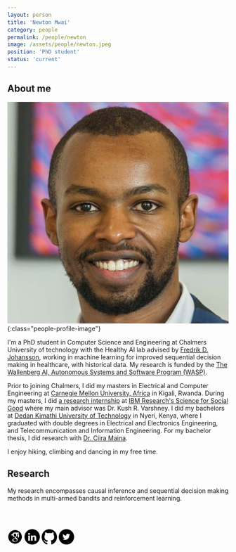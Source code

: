 ```yaml
---
layout: person
title: 'Newton Mwai'
category: people
permalink: /people/newton
image: /assets/people/newton.jpeg
position: 'PhD student'
status: 'current'
---
```


## About me

![Newton](/assets/people/newton.jpeg){:class="people-profile-image"}

I'm a PhD student in Computer Science and Engineering at Chalmers University of technology with the Healthy AI lab advised by [Fredrik D. Johansson](https://www.healthyai.se/people/fredrik), working in machine learning for improved sequential decision making in healthcare, with historical data. My research is funded by the [The Wallenberg AI, Autonomous Systems and Software Program (WASP)](https://wasp-sweden.org).

Prior to joining Chalmers, I did my masters in Electrical and Computer Engineering at [Carnegie Mellon University, Africa](https://www.africa.engineering.cmu.edu/) in Kigali, Rwanda. During my masters, I did [a research internship](https://link.springer.com/chapter/10.1007/978-3-030-59725-2_31) at [IBM Research's Science for Social Good](https://research.ibm.com/science-for-social-good/) where my main advisor was Dr. Kush R. Varshney. I did my bachelors at [Dedan Kimathi University of Technology](https://www.dkut.ac.ke/) in Nyeri, Kenya, where I graduated with double degrees in Electrical and Electronics Engineering, and Telecommunication and Information Engineering. For my bachelor thesis, I did research with [Dr. Ciira Maina](https://sites.google.com/site/cwamainadekut/).

I enjoy hiking, climbing and dancing in my free time.

## Research

My research encompasses causal inference and sequential decision making methods in multi-armed bandits and reinforcement learning.

<br>
<br>

[<img src="/assets/socials/Google_scholar_black.png" width="35">](https://www.google.com/url?sa=t&rct=j&q=&esrc=s&source=web&cd=&cad=rja&uact=8&ved=2ahUKEwi9juvDlvb5AhXLmIsKHcXVDcMQFnoECAcQAQ&url=https%3A%2F%2Fscholar.google.com%2Fcitations%3Fuser%3DzfZzEXMAAAAJ%26hl%3Den&usg=AOvVaw2ryUmvj4z7Jh_pNrYStz-k)
[<img src="/assets/socials/LinkedIN_black.png" width="35">](https://www.linkedin.com/in/newtonmwai/)
[<img src="/assets/socials/Github_black.png" width="35">](https://github.com/newtonmwai)
[<img src="/assets/socials/Twitter_black.png" width="35">](https://twitter.com/Mwai_Newton)
